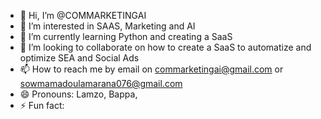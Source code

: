 - 👋 Hi, I’m @COMMARKETINGAI
- 👀 I’m interested in SAAS, Marketing and AI
- 🌱 I’m currently learning Python and creating a SaaS
- 💞️ I’m looking to collaborate on how to create a SaaS to automatize and optimize SEA and Social Ads
- 📫 How to reach me by email on commarketingai@gmail.com or sowmamadoulamarana076@gmail.com
- 😄 Pronouns: Lamzo, Bappa, 
- ⚡ Fun fact: 

<!---
COMMARKETINGAI/COMMARKETINGAI is a ✨ special ✨ repository because its `README.md` (this file) appears on your GitHub profile.
You can click the Preview link to take a look at your changes.
--->
